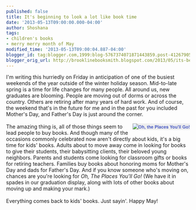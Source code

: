 ```yaml
---
published: false
title: It's beginning to look a lot like book time
date: '2013-05-13T09:00:00.000-04:00'
author: Shoshana
tags:
- children's books
- merry merry month of May
modified_time: '2013-05-13T09:00:04.887-04:00'
blogger_id: tag:blogger.com,1999:blog-5767374071871443859.post-4126790542846660111
blogger_orig_url: http://brooklinebooksmith.blogspot.com/2013/05/its-beginning-to-look-lot-like-book-time.html
---
```


I'm writing this hurriedly on Friday in anticipation of one of the busiest weekends of the year outside of the winter holiday season. Mid-to-late spring is a time for life changes for many people. All around us, new graduates are blooming. People are moving out of dorms or across the country. Others are retiring after many years of hard work. And of course, the weekend that's in the future for me and in the past for you included Mother's Day, and Father's Day is just around the corner.<br /><br /><a href="http://www.brooklinebooksmith-shop.com/book/v/9780679805274" style="background-color: #eeeeee; clear: right; color: #4b5cc3; float: right; font-family: 'Helvetica neue', Helvetica, Arial, Verdana, sans-serif; font-size: 12px; font-weight: bold; line-height: 18px; margin-bottom: 1em; margin-left: 1em; text-align: center; text-decoration: none;"><img src="http://images.booksense.com/images/books/274/805/FC9780679805274.JPG" style="border: 0px;" title="Oh, the Places You'll Go!" /></a>The amazing thing is, all of those things seem to lead people to buy books. And though many of the occasions commonly celebrated now aren't directly about kids, it's a big time for kids' books. Adults about to move away come in looking for books to give their students, their babysitting clients, their beloved young neighbors. Parents and students come looking for classroom gifts or books for retiring teachers. Families buy books about honoring moms for Mother's Day and dads for Father's Day. And if you know someone who's moving on, chances are you're looking for <i>Oh, The Places You'll Go!</i>&nbsp;(We have it in spades in our graduation display, along with lots of other books about moving up and making your mark.)<br /><br />Everything comes back to kids' books. Just sayin'. Happy May!<br /><br /><br />